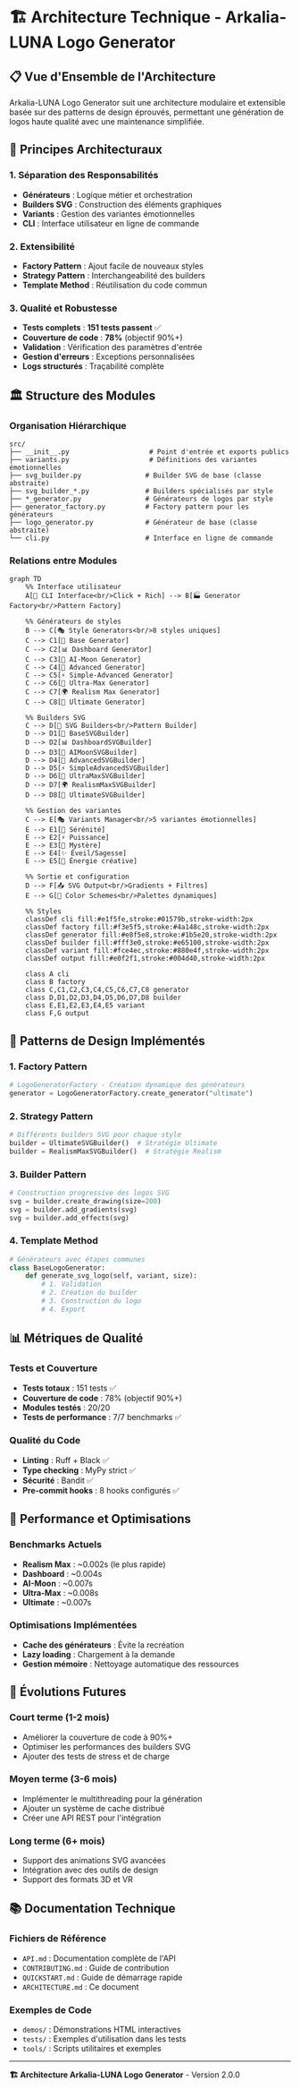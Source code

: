 # 🏗️ Architecture Technique - Arkalia-LUNA Logo Generator

## 📋 **Vue d'Ensemble de l'Architecture**

Arkalia-LUNA Logo Generator suit une architecture modulaire et extensible basée sur des patterns de design éprouvés, permettant une génération de logos haute qualité avec une maintenance simplifiée.

## 🎯 **Principes Architecturaux**

### **1. Séparation des Responsabilités**
- **Générateurs** : Logique métier et orchestration
- **Builders SVG** : Construction des éléments graphiques
- **Variants** : Gestion des variantes émotionnelles
- **CLI** : Interface utilisateur en ligne de commande

### **2. Extensibilité**
- **Factory Pattern** : Ajout facile de nouveaux styles
- **Strategy Pattern** : Interchangeabilité des builders
- **Template Method** : Réutilisation du code commun

### **3. Qualité et Robustesse**
- **Tests complets** : **151 tests passent** ✅
- **Couverture de code** : **78%** (objectif 90%+)
- **Validation** : Vérification des paramètres d'entrée
- **Gestion d'erreurs** : Exceptions personnalisées
- **Logs structurés** : Traçabilité complète

## 🏛️ **Structure des Modules**

### **Organisation Hiérarchique**

```
src/
├── __init__.py                    # Point d'entrée et exports publics
├── variants.py                    # Définitions des variantes émotionnelles
├── svg_builder.py                # Builder SVG de base (classe abstraite)
├── svg_builder_*.py              # Builders spécialisés par style
├── *_generator.py                # Générateurs de logos par style
├── generator_factory.py          # Factory pattern pour les générateurs
├── logo_generator.py             # Générateur de base (classe abstraite)
└── cli.py                        # Interface en ligne de commande
```

### **Relations entre Modules**

```mermaid
graph TD
    %% Interface utilisateur
    A[🎨 CLI Interface<br/>Click + Rich] --> B[🏭 Generator Factory<br/>Pattern Factory]
    
    %% Générateurs de styles
    B --> C[🎭 Style Generators<br/>8 styles uniques]
    C --> C1[🌙 Base Generator]
    C --> C2[📊 Dashboard Generator]
    C --> C3[🌙 AI-Moon Generator]
    C --> C4[🎨 Advanced Generator]
    C --> C5[⚡ Simple-Advanced Generator]
    C --> C6[🚀 Ultra-Max Generator]
    C --> C7[🌍 Realism Max Generator]
    C --> C8[🌟 Ultimate Generator]
    
    %% Builders SVG
    C --> D[🔧 SVG Builders<br/>Pattern Builder]
    D --> D1[🌙 BaseSVGBuilder]
    D --> D2[📊 DashboardSVGBuilder]
    D --> D3[🌙 AIMoonSVGBuilder]
    D --> D4[🎨 AdvancedSVGBuilder]
    D --> D5[⚡ SimpleAdvancedSVGBuilder]
    D --> D6[🚀 UltraMaxSVGBuilder]
    D --> D7[🌍 RealismMaxSVGBuilder]
    D --> D8[🌟 UltimateSVGBuilder]
    
    %% Gestion des variantes
    C --> E[🎭 Variants Manager<br/>5 variantes émotionnelles]
    E --> E1[🌙 Sérénité]
    E --> E2[⚡ Puissance]
    E --> E3[🔮 Mystère]
    E --> E4[✨ Éveil/Sagesse]
    E --> E5[🎇 Énergie créative]
    
    %% Sortie et configuration
    D --> F[📤 SVG Output<br/>Gradients + Filtres]
    E --> G[🎨 Color Schemes<br/>Palettes dynamiques]
    
    %% Styles
    classDef cli fill:#e1f5fe,stroke:#01579b,stroke-width:2px
    classDef factory fill:#f3e5f5,stroke:#4a148c,stroke-width:2px
    classDef generator fill:#e8f5e8,stroke:#1b5e20,stroke-width:2px
    classDef builder fill:#fff3e0,stroke:#e65100,stroke-width:2px
    classDef variant fill:#fce4ec,stroke:#880e4f,stroke-width:2px
    classDef output fill:#e0f2f1,stroke:#004d40,stroke-width:2px
    
    class A cli
    class B factory
    class C,C1,C2,C3,C4,C5,C6,C7,C8 generator
    class D,D1,D2,D3,D4,D5,D6,D7,D8 builder
    class E,E1,E2,E3,E4,E5 variant
    class F,G output
```

## 🔧 **Patterns de Design Implémentés**

### **1. Factory Pattern**
```python
# LogoGeneratorFactory - Création dynamique des générateurs
generator = LogoGeneratorFactory.create_generator("ultimate")
```

### **2. Strategy Pattern**
```python
# Différents builders SVG pour chaque style
builder = UltimateSVGBuilder()  # Stratégie Ultimate
builder = RealismMaxSVGBuilder()  # Stratégie Realism
```

### **3. Builder Pattern**
```python
# Construction progressive des logos SVG
svg = builder.create_drawing(size=200)
svg = builder.add_gradients(svg)
svg = builder.add_effects(svg)
```

### **4. Template Method**
```python
# Générateurs avec étapes communes
class BaseLogoGenerator:
    def generate_svg_logo(self, variant, size):
        # 1. Validation
        # 2. Création du builder
        # 3. Construction du logo
        # 4. Export
```

## 📊 **Métriques de Qualité**

### **Tests et Couverture**
- **Tests totaux** : 151 tests ✅
- **Couverture de code** : 78% (objectif 90%+)
- **Modules testés** : 20/20
- **Tests de performance** : 7/7 benchmarks ✅

### **Qualité du Code**
- **Linting** : Ruff + Black ✅
- **Type checking** : MyPy strict ✅
- **Sécurité** : Bandit ✅
- **Pre-commit hooks** : 8 hooks configurés ✅

## 🚀 **Performance et Optimisations**

### **Benchmarks Actuels**
- **Realism Max** : ~0.002s (le plus rapide)
- **Dashboard** : ~0.004s
- **AI-Moon** : ~0.007s
- **Ultra-Max** : ~0.008s
- **Ultimate** : ~0.007s

### **Optimisations Implémentées**
- **Cache des générateurs** : Évite la recréation
- **Lazy loading** : Chargement à la demande
- **Gestion mémoire** : Nettoyage automatique des ressources

## 🔮 **Évolutions Futures**

### **Court terme (1-2 mois)**
- Améliorer la couverture de code à 90%+
- Optimiser les performances des builders SVG
- Ajouter des tests de stress et de charge

### **Moyen terme (3-6 mois)**
- Implémenter le multithreading pour la génération
- Ajouter un système de cache distribué
- Créer une API REST pour l'intégration

### **Long terme (6+ mois)**
- Support des animations SVG avancées
- Intégration avec des outils de design
- Support des formats 3D et VR

## 📚 **Documentation Technique**

### **Fichiers de Référence**
- `API.md` : Documentation complète de l'API
- `CONTRIBUTING.md` : Guide de contribution
- `QUICKSTART.md` : Guide de démarrage rapide
- `ARCHITECTURE.md` : Ce document

### **Exemples de Code**
- `demos/` : Démonstrations HTML interactives
- `tests/` : Exemples d'utilisation dans les tests
- `tools/` : Scripts utilitaires et exemples

---

**🏗️ Architecture Arkalia-LUNA Logo Generator** - Version 2.0.0
